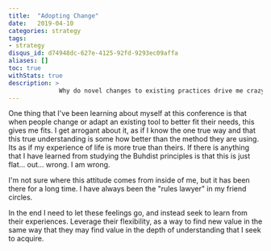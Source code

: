 ```yaml
---
title:  "Adopting Change"
date:   2019-04-10
categories: strategy
tags:
- strategy
disqus_id: d74948dc-627e-4125-92fd-9293ec09affa
aliases: []
toc: true
withStats: true
description: >
              Why do novel changes to existing practices drive me crazy?
---
```


One thing that I've been learning about myself at this conference is that when
people change or adapt an existing tool to better fit their needs, this gives
me fits. I get arrogant about it, as if I know the one true way and that this
true understanding is some how better than the method they are using. Its
as if my experience of life is more true than theirs. If there is anything
that I have learned from studying the Buhdist principles is that this is just
flat... out... wrong. I am wrong.

I'm not sure where this attitude comes from inside of me, but it has been there
for a long time. I have always been the "rules lawyer" in my friend circles.

In the end I need to let these feelings go, and instead seek to learn from their
experiences. Leverage their flexibility, as a way to find new value in the same
way that they may find value in the depth of understanding that I seek to acquire.
